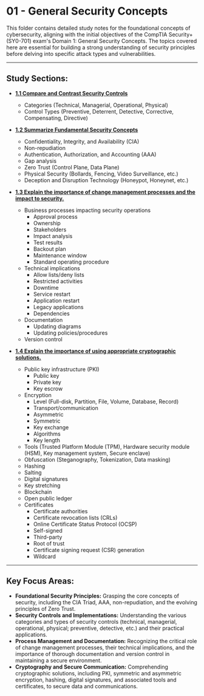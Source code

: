 # 01 - General Security Concepts

This folder contains detailed study notes for the foundational concepts of cybersecurity, aligning with the initial objectives of the CompTIA Security+ (SY0-701) exam's Domain 1: General Security Concepts.
The topics covered here are essential for building a strong understanding of security principles before delving into specific attack types and vulnerabilities.

---

## Study Sections:

* **[1.1 Compare and Contrast Security Controls](1.1-Compare-and-Contrast-Security-Controls.md)**
    * Categories (Technical, Managerial, Operational, Physical)
    * Control Types (Preventive, Deterrent, Detective, Corrective, Compensating, Directive)

* **[1.2 Summarize Fundamental Security Concepts](1.2_Summarize-Fundamental-Security-Concepts.md)**
    * Confidentiality, Integrity, and Availability (CIA)
    * Non-repudiation
    * Authentication, Authorization, and Accounting (AAA)
    * Gap analysis
    * Zero Trust (Control Plane, Data Plane)
    * Physical Security (Bollards, Fencing, Video Surveillance, etc.)
    * Deception and Disruption Technology (Honeypot, Honeynet, etc.)

* **[1.3 Explain the importance of change management processes and the impact to security.](1.3_Importance-of-Change-Management-Processes-and-the-Impact-to-Security.md)**
    * Business processes impacting security operations
        * Approval process
        * Ownership
        * Stakeholders
        * Impact analysis
        * Test results
        * Backout plan
        * Maintenance window
        * Standard operating procedure
    * Technical implications
        * Allow lists/deny lists
        * Restricted activities
        * Downtime
        * Service restart
        * Application restart
        * Legacy applications
        * Dependencies
    * Documentation
        * Updating diagrams
        * Updating policies/procedures
    * Version control

* **[1.4 Explain the importance of using appropriate cryptographic solutions.](1.4_Appropriate-Cryptographic-Solutions.md)**
    * Public key infrastructure (PKI)
        * Public key
        * Private key
        * Key escrow
    * Encryption
        * Level (Full-disk, Partition, File, Volume, Database, Record)
        * Transport/communication
        * Asymmetric
        * Symmetric
        * Key exchange
        * Algorithms
        * Key length
    * Tools (Trusted Platform Module (TPM), Hardware security module (HSM), Key management system, Secure enclave)
    * Obfuscation (Steganography, Tokenization, Data masking)
    * Hashing
    * Salting
    * Digital signatures
    * Key stretching
    * Blockchain
    * Open public ledger
    * Certificates
        * Certificate authorities
        * Certificate revocation lists (CRLs)
        * Online Certificate Status Protocol (OCSP)
        * Self-signed
        * Third-party
        * Root of trust
        * Certificate signing request (CSR) generation
        * Wildcard

---

## Key Focus Areas:

* **Foundational Security Principles:** Grasping the core concepts of security, including the CIA Triad, AAA, non-repudiation, and the evolving principles of Zero Trust.
* **Security Controls and Implementations:** Understanding the various categories and types of security controls (technical, managerial, operational, physical; preventive, detective, etc.) and their practical applications.
* **Process Management and Documentation:** Recognizing the critical role of change management processes, their technical implications, and the importance of thorough documentation and version control in maintaining a secure environment.
* **Cryptography and Secure Communication:** Comprehending cryptographic solutions, including PKI, symmetric and asymmetric encryption, hashing, digital signatures, and associated tools and certificates, to secure data and communications.


